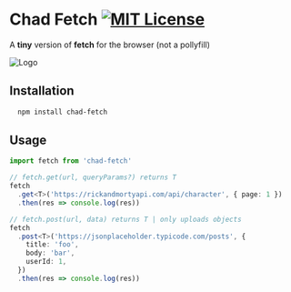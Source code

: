 # Chad Fetch [![MIT License](https://img.shields.io/apm/l/atomic-design-ui.svg?style=flat-square)](https://github.com/AngelJohank/chad-fetch/blob/main/LICENCE)

A **tiny** version of **fetch** for the browser (not a pollyfill)

![Logo](https://cdn3.emoji.gg/emojis/8748_gigachad.png)

## Installation

```bash
  npm install chad-fetch
```

## Usage

```typescript
import fetch from 'chad-fetch'

// fetch.get(url, queryParams?) returns T
fetch
  .get<T>('https://rickandmortyapi.com/api/character', { page: 1 })
  .then(res => console.log(res))

// fetch.post(url, data) returns T | only uploads objects
fetch
  .post<T>('https://jsonplaceholder.typicode.com/posts', {
    title: 'foo',
    body: 'bar',
    userId: 1,
  })
  .then(res => console.log(res))
```
